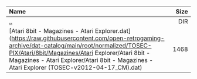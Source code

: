 |Name|Size|
|:---|---:|
|[..](../index.html)|DIR|
|[Atari 8bit - Magazines - Atari Explorer.dat](https://raw.githubusercontent.com/open-retrogaming-archive/dat-catalog/main/root/normalized/TOSEC-PIX/Atari/8bit/Magazines/Atari Explorer/Atari 8bit - Magazines - Atari Explorer/Atari 8bit - Magazines - Atari Explorer (TOSEC-v2012-04-17_CM).dat)|1468|
